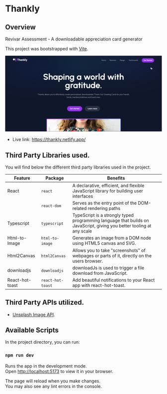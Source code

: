 # Thankly

## Overview
Revivar Assessment - A downloadable appreciation card generator

This project was bootstrapped with [Vite](https://vitejs.dev/guide/).

![Screenshot](https://github.com/Adedeji-Taiwo/Thankly/blob/main/src/assets/screenshot/thankly-home.png)

- Live link: https://thankly.netlify.app/

## Third Party Libraries used.

You will find below the different third party libraries used in the project.

| Feature  | Package | Benefits |
| ------------- | ------------- | ------------- |
| React  |  `react` | A declarative, efficient, and flexible JavaScript library for building user interfaces |
|  | `react-dom`  | Serves as the entry point of the DOM-related rendering paths  |
| Typescript | `typescript`  | TypeScript is a strongly typed programming language that builds on JavaScript, giving you better tooling at any scale |
| Html-to-Image | `html-to-image`  | Generates an image from a DOM node using HTML5 canvas and SVG. |
| Html2Canvas | `html2Canvas`  | Allows you to take "screenshots" of webpages or parts of it, directly on the users browser. |
| downloadjs | `downloadjs`  | downloadJs is used to trigger a file download from JavaScript. |
| React-hot-toast | `react-hot-toast`  | Add beautiful notifications to your React app with react-hot-toast. |

## Third Party APIs utilized.
-  [Unsplash Image API](https://unsplash.com/developers).

## Available Scripts

In the project directory, you can run:

### `npm run dev`

Runs the app in the development mode.\
Open [http://localhost:5173](http://localhost:5173) to view it in your browser.

The page will reload when you make changes.\
You may also see any lint errors in the console.
